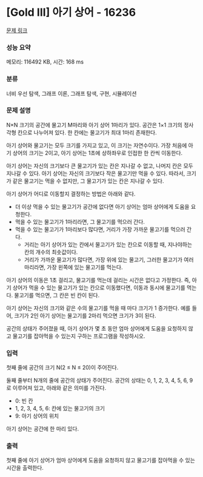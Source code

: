 # [Gold III] 아기 상어 - 16236 

[문제 링크](https://www.acmicpc.net/problem/16236) 

### 성능 요약

메모리: 116492 KB, 시간: 168 ms

### 분류

너비 우선 탐색, 그래프 이론, 그래프 탐색, 구현, 시뮬레이션

### 문제 설명

<p>N×N 크기의 공간에 물고기 M마리와 아기 상어 1마리가 있다. 공간은 1×1 크기의 정사각형 칸으로 나누어져 있다. 한 칸에는 물고기가 최대 1마리 존재한다.</p>

<p>아기 상어와 물고기는 모두 크기를 가지고 있고, 이 크기는 자연수이다. 가장 처음에 아기 상어의 크기는 2이고, 아기 상어는 1초에 상하좌우로 인접한 한 칸씩 이동한다.</p>

<p>아기 상어는 자신의 크기보다 큰 물고기가 있는 칸은 지나갈 수 없고, 나머지 칸은 모두 지나갈 수 있다. 아기 상어는 자신의 크기보다 작은 물고기만 먹을 수 있다. 따라서, 크기가 같은 물고기는 먹을 수 없지만, 그 물고기가 있는 칸은 지나갈 수 있다.</p>

<p>아기 상어가 어디로 이동할지 결정하는 방법은 아래와 같다.</p>

<ul>
	<li>더 이상 먹을 수 있는 물고기가 공간에 없다면 아기 상어는 엄마 상어에게 도움을 요청한다.</li>
	<li>먹을 수 있는 물고기가 1마리라면, 그 물고기를 먹으러 간다.</li>
	<li>먹을 수 있는 물고기가 1마리보다 많다면, 거리가 가장 가까운 물고기를 먹으러 간다.
	<ul>
		<li>거리는 아기 상어가 있는 칸에서 물고기가 있는 칸으로 이동할 때, 지나야하는 칸의 개수의 최솟값이다.</li>
		<li>거리가 가까운 물고기가 많다면, 가장 위에 있는 물고기, 그러한 물고기가 여러마리라면, 가장 왼쪽에 있는 물고기를 먹는다.</li>
	</ul>
	</li>
</ul>

<p>아기 상어의 이동은 1초 걸리고, 물고기를 먹는데 걸리는 시간은 없다고 가정한다. 즉, 아기 상어가 먹을 수 있는 물고기가 있는 칸으로 이동했다면, 이동과 동시에 물고기를 먹는다. 물고기를 먹으면, 그 칸은 빈 칸이 된다.</p>

<p>아기 상어는 자신의 크기와 같은 수의 물고기를 먹을 때 마다 크기가 1 증가한다. 예를 들어, 크기가 2인 아기 상어는 물고기를 2마리 먹으면 크기가 3이 된다.</p>

<p>공간의 상태가 주어졌을 때, 아기 상어가 몇 초 동안 엄마 상어에게 도움을 요청하지 않고 물고기를 잡아먹을 수 있는지 구하는 프로그램을 작성하시오.</p>

### 입력 

 <p>첫째 줄에 공간의 크기 N(2 ≤ N ≤ 20)이 주어진다.</p>

<p>둘째 줄부터 N개의 줄에 공간의 상태가 주어진다. 공간의 상태는 0, 1, 2, 3, 4, 5, 6, 9로 이루어져 있고, 아래와 같은 의미를 가진다.</p>

<ul>
	<li>0: 빈 칸</li>
	<li>1, 2, 3, 4, 5, 6: 칸에 있는 물고기의 크기</li>
	<li>9: 아기 상어의 위치</li>
</ul>

<p>아기 상어는 공간에 한 마리 있다.</p>

### 출력 

 <p>첫째 줄에 아기 상어가 엄마 상어에게 도움을 요청하지 않고 물고기를 잡아먹을 수 있는 시간을 출력한다.</p>

